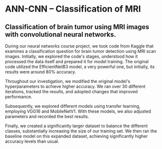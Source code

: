 # ANN-CNN – Classification of MRI 
## Classification of brain tumor using MRI images with convolutional neural networks.
During our neural networks course project, we took code from Kaggle that examines a classification question for brain tumor detection using MRI scan images. Initially, we explored the code's stages, understood how it processed the data itself and prepared it for model training. The original code utilized the EfficientNetB3 model, a very powerful one, but initially, its results were around 80% accuracy.

Throughout our investigation, we modified the original model's hyperparameters to achieve higher accuracy. We ran over 30 different iterations, tracked the results, and adopted changes that improved performance.

Subsequently, we explored different models using transfer learning, employing VGG16 and MobileNetV1. With these models, we also adjusted parameters and recorded the best results.

Finally, we created a significantly larger dataset to balance the different classes, substantially increasing the size of our training set. We then ran the baseline model on this expanded dataset, achieving significantly higher accuracy levels than usual.
